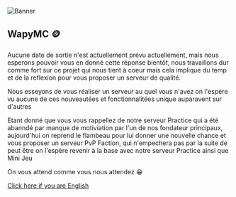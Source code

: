 ![Banner](https://media.discordapp.net/attachments/739077279551848460/980534012139434044/fond_invite.png)

## WapyMC 🪙
Aucune date de sortie n'est actuellement prévu actuellement, mais nous esperons pouvoir vous en donné cette réponse bientôt, nous travaillons dur comme fort sur ce projet qui nous tient à coeur mais cela implique du temp et de la reflexion pour vous proposer un serveur de qualité.

Nous esseyons de vous réaliser un serveur au quel vous n'avez on l'espère vu aucune de ces nouveautées et fonctionnalitées unique auparavent sur d'autres

Etant donné que vous vous rappellez de notre serveur Practice qui a été abanndé par manque de motiviation par l'un de nos fondateur principaux, aujourd'hui on reprend le flambeau pour lui donner une nouvelle chance et vous proposer un serveur PvP Faction, qui n'empechera pas par la suite de peut être on l'espère revenir à la base avec notre serveur Practice ainsi que Mini Jeu

On vous attend comme vous nous attendez 😁

[Click here if you are English](https://github.com/WapyMC/)
